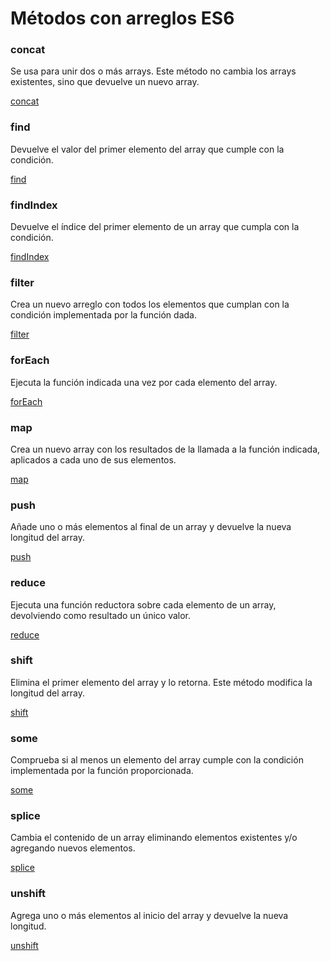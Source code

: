 # Métodos con arreglos ES6

### concat

Se usa para unir dos o más arrays. Este método no cambia los arrays existentes, sino que devuelve un nuevo array.

[concat](https://developer.mozilla.org/es/docs/Web/JavaScript/Reference/Global_Objects/Array/concat)

### find

Devuelve el valor del primer elemento del array que cumple con la condición.

[find](https://developer.mozilla.org/es/docs/Web/JavaScript/Reference/Global_Objects/Array/find)


### findIndex

Devuelve el índice del primer elemento de un array que cumpla con la condición.

[findIndex](https://developer.mozilla.org/es/docs/Web/JavaScript/Reference/Global_Objects/Array/findIndex)


### filter

Crea un nuevo arreglo con todos los elementos que cumplan con la condición implementada por la función dada.

[filter](https://developer.mozilla.org/es/docs/Web/JavaScript/Reference/Global_Objects/Array/filter)

### forEach

Ejecuta la función indicada una vez por cada elemento del array.

[forEach](https://developer.mozilla.org/es/docs/Web/JavaScript/Reference/Global_Objects/Array/forEach)

### map

Crea un nuevo array con los resultados de la llamada a la función indicada, aplicados a cada uno de sus elementos.

[map](https://developer.mozilla.org/es/docs/Web/JavaScript/Reference/Global_Objects/Array/map)

### push

Añade uno o más elementos al final de un array y devuelve la nueva longitud del array.

[push](https://developer.mozilla.org/es/docs/Web/JavaScript/Reference/Global_Objects/Array/push)

### reduce

Ejecuta una función reductora sobre cada elemento de un array, devolviendo como resultado un único valor.

[reduce](https://developer.mozilla.org/es/docs/Web/JavaScript/Reference/Global_Objects/Array/Reduce)

### shift

Elimina el primer elemento del array y lo retorna. Este método modifica la longitud del array.

[shift](https://developer.mozilla.org/es/docs/Web/JavaScript/Reference/Global_Objects/Array/shift)

### some

Comprueba si al menos un elemento del array cumple con la condición implementada por la función proporcionada.

[some](https://developer.mozilla.org/es/docs/Web/JavaScript/Reference/Global_Objects/Array/some)

### splice

Cambia el contenido de un array eliminando elementos existentes y/o agregando nuevos elementos.

[splice](https://developer.mozilla.org/es/docs/Web/JavaScript/Reference/Global_Objects/Array/splice)

### unshift

Agrega uno o más elementos al inicio del array y devuelve la nueva longitud.

[unshift](https://developer.mozilla.org/es/docs/Web/JavaScript/Reference/Global_Objects/Array/unshift)